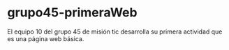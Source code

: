 # grupo45-primeraWeb
El equipo 10 del grupo 45 de misión tic desarrolla su primera actividad que es una página web básica.
